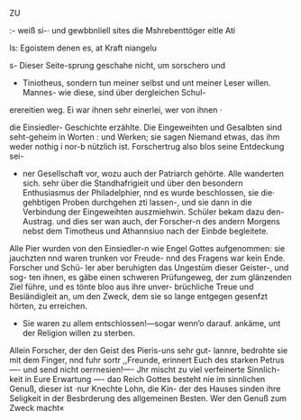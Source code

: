 ZU

:- weiß si-· und gewbbnliell sites die Mshrebenttöger eitle Ati

Is: Egoistem denen es, at Kraft niangelu

s- Dieser Seite-sprung geschahe nicht, um sorschero und

- Tiniotheus, sondern tun meiner selbst und unt meiner
Leser willen. Mannes- wie diese, sind über dergleichen Schul-

erereitien weg. Ei war ihnen sehr einerlei, wer von ihnen ·

die Einsiedler- Geschichte erzählte.
Die Eingeweihten und Gesalbten sind seht-geheim in Worten
: und Werken; sie sagen Niemand etwas, das ihm weder nothig
i nor-b nützlich ist. Forschertrug also blos seine Entdeckung sei-
- ner Gesellschaft vor, wozu auch der Patriarch gehörte. Alle
wanderten sich. sehr über die Standhafrigieit und über
den besondern Enthusiasmus der Philadelphier, nnd es
wurde beschlossen, sie die· gehbtigen Proben durchgehen zti
lassen-, und sie dann in die Verbindung der Eingeweihten
auszmiehwin. Schüler bekam dazu den-Austrag. und dies
ser wan auch, der Forscher-n des andern Morgens nebst
dem Timotheus und Athannsiuo nach der Einbde
begleitete.

Alle Pier wurden von den Einsiedler-n wie Engel Gottes
aufgenommen: sie jauchzten nnd waren trunken vor Freude-
nnd des Fragens war kein Ende. Forscher und Schü-
ler aber beruhigten das Ungestüm dieser Geister-, und sog-
ten ihnen, es gäbe einen schweren Prüfungeweg, der zum
glänzenden Ziel führe, und es tönte bloo aus ihre unver-
brüchliche Treue und Besiändigleit an, um den Zweck, dem
sie so lange entgegen gesenfzt hörten, zu erreichen.

- Sie waren zu allem entschlossen!—sogar wenn’o darauf.
ankäme, unt der Religion willen zu sterben.

Allein Forscher, der den Geist des Pieris-uns sehr gut-
lannre, bedrohte sie mit dem Finger, nnd fuhr sortr
,,Freunde, erinnert Euch des starken Petrus —- und send
nicht oerrnesien!—- Jhr mischt zu viel verfeinerte Sinnlich-
keit in Eure Erwartung —- dao Reich Gottes besteht nie
im sinnlichen Genuß, dieser ist ·nur Knechte Lohn, die Kin-
der des Hauses sinden ihre Seligkeit in der Besbrderung
des allgemeinen Besten. Wer den Genuß zum Zweck macht«

